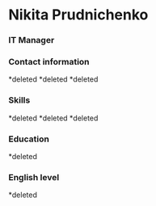 # Nikita Prudnichenko
### IT Manager
### Contact information
*deleted
*deleted
*deleted
### Skills
*deleted
*deleted
*deleted
### Education
*deleted
### English level
*deleted
